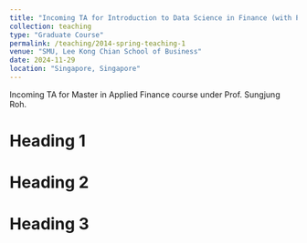 ```yaml
---
title: "Incoming TA for Introduction to Data Science in Finance (with Python) for Master in Applied Finance Students"
collection: teaching
type: "Graduate Course"
permalink: /teaching/2014-spring-teaching-1
venue: "SMU, Lee Kong Chian School of Business"
date: 2024-11-29
location: "Singapore, Singapore"
---
```


Incoming TA for Master in Applied Finance course under Prof. Sungjung Roh.

Heading 1
======

Heading 2
======

Heading 3
======